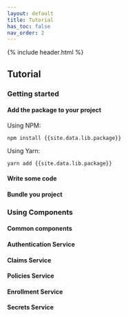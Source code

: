 ```yaml
---
layout: default
title: Tutorial
has_toc: false
nav_order: 2
---
```

{% include header.html %}

## Tutorial

### Getting started

#### Add the package to your project

Using NPM:

```
npm install {{site.data.lib.package}}
```

Using Yarn:

```
yarn add {{site.data.lib.package}}
```

#### Write some code

#### Bundle you project

### Using Components

#### Common components

#### Authentication Service

#### Claims Service

#### Policies Service

#### Enrollment Service

#### Secrets Service
